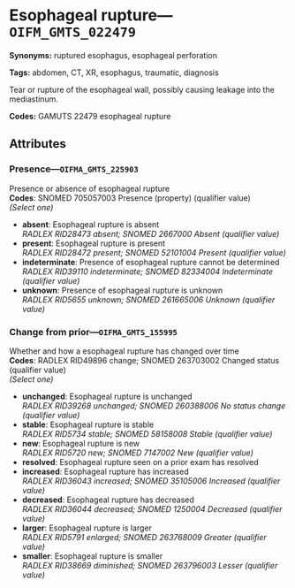 # Esophageal rupture—`OIFM_GMTS_022479`

**Synonyms:** ruptured esophagus, esophageal perforation

**Tags:** abdomen, CT, XR, esophagus, traumatic, diagnosis

Tear or rupture of the esophageal wall, possibly causing leakage into the mediastinum.

**Codes:** GAMUTS 22479 esophageal rupture

## Attributes

### Presence—`OIFMA_GMTS_225903`

Presence or absence of esophageal rupture  
**Codes**: SNOMED 705057003 Presence (property) (qualifier value)  
*(Select one)*

- **absent**: Esophageal rupture is absent  
_RADLEX RID28473 absent; SNOMED 2667000 Absent (qualifier value)_
- **present**: Esophageal rupture is present  
_RADLEX RID28472 present; SNOMED 52101004 Present (qualifier value)_
- **indeterminate**: Presence of esophageal rupture cannot be determined  
_RADLEX RID39110 indeterminate; SNOMED 82334004 Indeterminate (qualifier value)_
- **unknown**: Presence of esophageal rupture is unknown  
_RADLEX RID5655 unknown; SNOMED 261665006 Unknown (qualifier value)_

### Change from prior—`OIFMA_GMTS_155995`

Whether and how a esophageal rupture has changed over time  
**Codes**: RADLEX RID49896 change; SNOMED 263703002 Changed status (qualifier value)  
*(Select one)*

- **unchanged**: Esophageal rupture is unchanged  
_RADLEX RID39268 unchanged; SNOMED 260388006 No status change (qualifier value)_
- **stable**: Esophageal rupture is stable  
_RADLEX RID5734 stable; SNOMED 58158008 Stable (qualifier value)_
- **new**: Esophageal rupture is new  
_RADLEX RID5720 new; SNOMED 7147002 New (qualifier value)_
- **resolved**: Esophageal rupture seen on a prior exam has resolved  
- **increased**: Esophageal rupture has increased  
_RADLEX RID36043 increased; SNOMED 35105006 Increased (qualifier value)_
- **decreased**: Esophageal rupture has decreased  
_RADLEX RID36044 decreased; SNOMED 1250004 Decreased (qualifier value)_
- **larger**: Esophageal rupture is larger  
_RADLEX RID5791 enlarged; SNOMED 263768009 Greater (qualifier value)_
- **smaller**: Esophageal rupture is smaller  
_RADLEX RID38669 diminished; SNOMED 263796003 Lesser (qualifier value)_